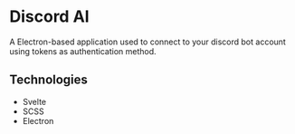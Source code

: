 # Discord AI
A Electron-based application used to connect to your discord bot account using tokens as authentication method.

## Technologies
- Svelte
- SCSS
- Electron